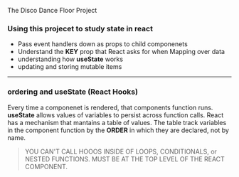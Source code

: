 The Disco Dance Floor Project

### Using this projecet to study state in react
- Pass event handlers down as props to child componenets
- Understand the **KEY** prop that React asks for when Mapping over data
- understanding how **useState** works
- updating and storing mutable items

---
### ordering and useState (React Hooks)
Every time a componenet is rendered, that components function runs. 
**useState** allows  values of variables to persist across function calls.
React has a mechanism that mantains a table of values. The table track variables
in the component function by the **ORDER** in which they are declared, not by name.
> YOU CAN'T CALL HOOOS INSIDE OF LOOPS, CONDITIONALS, or NESTED FUNCTIONS. MUST BE AT THE
> TOP LEVEL OF THE REACT COMPONENT.




